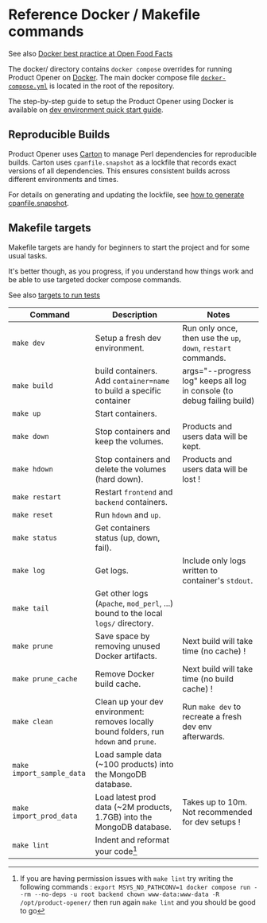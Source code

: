 # Reference Docker / Makefile commands

<!--
NOTE: this file is copied to ref-docker-commands.md at documentation build time
-->

See also [Docker best practice at Open Food Facts](https://openfoodfacts.github.io/openfoodfacts-infrastructure/docker/)

The docker/ directory contains `docker compose` overrides for running Product Opener on [Docker](https://docker.com).
The main docker compose file [`docker-compose.yml`](../docker-compose.yml) is located in the root of the repository.

The step-by-step guide to setup the Product Opener using Docker is available on [dev environment quick start guide](../docs/dev/how-to-quick-start-guide.md).

## Reproducible Builds

Product Opener uses [Carton](https://metacpan.org/pod/Carton) to manage Perl dependencies for reproducible builds. Carton uses `cpanfile.snapshot` as a lockfile that records exact versions of all dependencies. This ensures consistent builds across different environments and times.

For details on generating and updating the lockfile, see [how to generate cpanfile.snapshot](../docs/dev/how-to-generate-cpanfile-snapshot.md).

## Makefile targets

Makefile targets are handy for beginners to start the project and for some usual tasks.

It's better though, as you progress, if you understand how things work and be able to use targeted docker compose commands.

See also [targets to run tests](../docs/dev/how-to-write-and-run-tests.md#running-tests)

| Command                   | Description                                                                            | Notes                                                         |
| ------------------------- | -------------------------------------------------------------------------------------- | ------------------------------------------------------------- |
| `make dev`                | Setup a fresh dev environment.                                                         | Run only once, then use the `up`, `down`, `restart` commands. |
| `make build`              | build containers. Add `container=name` to build a specific container                   | args="--progress log" keeps all log in console (to debug failing build) |
| `make up`                 | Start containers.                                                                      |                                                               |
| `make down`               | Stop containers and keep the volumes.                                                  | Products and users data will be kept.                         |
| `make hdown`              | Stop containers and delete the volumes (hard down).                                    | Products and users data will be lost !                        |
| `make restart`            | Restart `frontend` and `backend` containers.                                           |                                                               |
| `make reset`              | Run `hdown` and `up`.                                                                  |                                                               |
| `make status`             | Get containers status (up, down, fail).                                                |                                                               |
| `make log`                | Get logs.                                                                              | Include only logs written to container's `stdout`.            |
| `make tail`               | Get other logs (`Apache`, `mod_perl`, ...) bound to the local `logs/` directory.       |                                                               |
| `make prune`              | Save space by removing unused Docker artifacts.                                        | Next build will take time (no cache) !                        |
| `make prune_cache`        | Remove Docker build cache.                                                             | Next build will take time (no build cache) !                  |
| `make clean`              | Clean up your dev environment: removes locally bound folders, run `hdown` and `prune`. | Run `make dev` to recreate a fresh dev env afterwards.        |
| `make import_sample_data` | Load sample data (~100 products) into the MongoDB database.                            |                                                               |
| `make import_prod_data`   | Load latest prod data (~2M products, 1.7GB) into the MongoDB database.                 | Takes up to 10m. Not recommended for dev setups !             |
| `make lint`      | Indent and reformat your code[^lint]                       |

[^lint]: If you are having permission issues with `make lint` try writing the following commands :
`export MSYS_NO_PATHCONV=1
docker compose run --rm --no-deps -u root backend chown www-data:www-data -R /opt/product-opener/`
then run again `make lint` and you should be good to go


